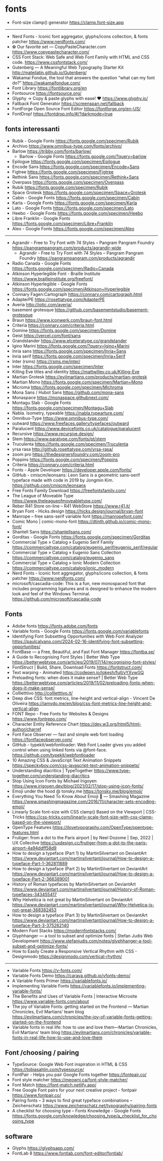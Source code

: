 # fonts


* Font-size clamp() generator <https://clamp.font-size.app>

---


* Nerd Fonts - Iconic font aggregator, glyphs/icons collection, & fonts patcher <https://www.nerdfonts.com/>
* ✿ Our favorite set — CopyPasteCharacter.com <https://www.copypastecharacter.com/>
* CSS Font Stack: Web Safe and Web Font Family with HTML and CSS code. <https://www.cssfontstack.com/>
* Gutenberg — A Meaningful Web Typography Starter Kit <http://matejlatin.github.io/Gutenberg/>
* Wakamai Fondue, the tool that answers the question “what can my font do?” <https://wakamaifondue.com/>
* Font Library <https://fontlibrary.org/en>
* Fontsource <https://fontsource.org/>
* Glyphy → Copy & paste glyphs with ease! ♥ <https://www.glyphy.io/>
* Fallback Font Generator <https://screenspan.net/fallback>
* FontForge Open Source Font Editor <https://fontforge.org/en-US/>
* FontDrop! <https://fontdrop.info/#/?darkmode=true>



## fonts interessanti

* Rubik - Google Fonts <https://fonts.google.com/specimen/Rubik>
* Archivo <https://www.omnibus-type.com/fonts/archivo/>
* Barlow <https://tribby.com/fonts/barlow/>
   * Barlow - Google Fonts <https://fonts.google.com/?query=barlow>
* Epilogue <https://fonts.google.com/specimen/Epilogue>
* Encode Sans  <https://fonts.google.com/specimen/Encode+Sans>
* Figtree <https://fonts.google.com/specimen/Figtree>
* Rethink Sans <https://fonts.google.com/specimen/Rethink+Sans>
* Overpass <https://fonts.google.com/specimen/Overpass>
* Rubik <https://fonts.google.com/specimen/Rubik>
* Space Grotesk <https://fonts.google.com/specimen/Space+Grotesk>
* Cabin - Google Fonts <https://fonts.google.com/specimen/Cabin>
* Karla - Google Fonts <https://fonts.google.com/specimen/Karla>
* Lato - Google Fonts <https://fonts.google.com/specimen/Lato>
* Heebo - Google Fonts <https://fonts.google.com/specimen/Heebo>
* Libre Franklin - Google Fonts <https://fonts.google.com/specimen/Libre+Franklin>
* Aleo - Google Fonts <https://fonts.google.com/specimen/Aleo>

***

* Agrandir - Free to Try Font with 74 Styles – Pangram Pangram Foundry <https://pangrampangram.com/products/agrandir-wide>
  * Agrandir - Free to Try Font with 74 Styles – Pangram Pangram Foundry <https://pangrampangram.com/products/agrandir>
* Radio Canada - Google Fonts <https://fonts.google.com/specimen/Radio+Canada>
* Atkinson Hyperlegible Font - Braille Institute <https://www.brailleinstitute.org/freefont/>
* Atkinson Hyperlegible - Google Fonts <https://fonts.google.com/specimen/Atkinson+Hyperlegible>
* Connary Fagen:Cartograph <https://connary.com/cartograph.html>
* AdapterPE <https://rosettatype.com/AdapterPE>
* Avería <http://iotic.com/averia/>
* basement grotesque <https://github.com/basementstudio/basement-grotesque>
* Braun <https://www.iconwerk.com/braun-font.html>
* Criteria <https://connary.com/criteria.html>
* Domine <https://fonts.google.com/specimen/Domine>
* Geist <https://vercel.com/font/sans>
* Grandstander <https://www.etceteratype.co/grandstander>
* Igino Marini <https://fonts.google.com/?query=Igino+Marini>
* Inria sans <https://fonts.google.com/specimen/Inria+Sans>
* Inria serif <https://fonts.google.com/specimen/Inria+Serif>
* Inter (rsms) <https://rsms.me/inter/>
* Inter <https://fonts.google.com/specimen/Inter>
* Killing Eve titles and identity <https://mattwilley.co.uk/Killing-Eve>
* Martian Grotesk <https://evilmartians.com/products/martian-grotesk>
* Martian Mono <https://fonts.google.com/specimen/Martian+Mono>
* Microma <https://fonts.google.com/specimen/Michroma>
* Mona Sans / Hubot Sans <https://github.com/mona-sans>
* Monaspace <https://monaspace.githubnext.com/>
* Montagu Slab - Google Fonts <https://fonts.google.com/specimen/Montagu+Slab>
* Nabla. Isometry, typeable <https://nabla.typearture.com/>
* Omnibus-Type <https://www.omnibus-type.com/>
* outward <https://www.freefaces.gallery/typefaces/outward>
* Paralucent <https://www.devicefonts.co.uk/catalogue/paralucent>
* Recursive <https://www.recursive.design/>
* Stem <https://www.paratype.com/fonts/pt/stem>
* Truculenta <https://fonts.google.com/specimen/Truculenta>
* yrsa rasa <http://github.rosettatype.com/yrsa-rasa/>
* zoom pro <https://thedesignersfoundry.com/zoom-pro>
* Poppins <https://fonts.google.com/specimen/Poppins>
* Criteria <https://connary.com/criteria.html>
* Fonts - Apple Developer <https://developer.apple.com/fonts/>
* GitHub - cmiscm/leonsans: Leon Sans is a geometric sans-serif typeface made with code in 2019 by Jongmin Kim. <https://github.com/cmiscm/leonsans>
* Free Fonts Family Download <https://freefontsfamily.com/>
* The League of Moveable Type <https://www.theleagueofmoveabletype.com/>
* Reber R41 Store on-line – R41 WebStore <https://www.r41.it/>
* Bryan Font - Hicks.design <https://hicks.design/journal/bryan-font>
* Manrope – free sans-serif variable font <https://manropefont.com/>
* Comic Mono | comic-mono-font <https://dtinth.github.io/comic-mono-font/>
* Shantell Sans <https://shantellsans.com/>
* Gorditas - Google Fonts <https://fonts.google.com/specimen/Gorditas>
* Commercial Type » Catalog » Eugenio Serif Family <https://commercialtype.com/catalog/eugenio_serif/eugenio_serif/regular>
* Commercial Type » Catalog » Eugenio Sans Collection <https://commercialtype.com/catalog/eugenio_sans>
* Commercial Type » Catalog » Ionic Modern Collection <https://commercialtype.com/catalog/ionic_modern>
* Nerd Fonts - Iconic font aggregator, glyphs/icons collection, & fonts patcher <https://www.nerdfonts.com/>
* microsoft/cascadia-code: This is a fun, new monospaced font that includes programming ligatures and is designed to enhance the modern look and feel of the Windows Terminal. <https://github.com/microsoft/cascadia-code>

## Fonts
* Adobe fonts <https://fonts.adobe.com/fonts>
* Variable fonts - Google Fonts <https://fonts.google.com/variablefonts>
* Identifying Font Subsetting Opportunities with Web Font Analyzer <https://paulcalvano.com/2024-02-16-identifying-font-subsetting-opportunities/>
* FontBase — a Free, Beautiful, and Fast Font Manager <https://fontba.se/>
* A Guide to Recognising Font Styles | Better Web Type <https://betterwebtype.com/articles/2019/07/14/recognising-font-styles/>
* FontStruct | Build, Share, Download Fonts <https://fontstruct.com/>
* Text warping - Animated <https://codepen.io/lokesh/full/vYXvwGQ>
* Preloading fonts: when does it make sense? | Better Web Type <https://betterwebtype.com/articles/2019/11/02/preloading-fonts-when-does-it-make-sense/>
* Collletttivo <http://collletttivo.it/>
* Deep dive CSS: font metrics, line-height and vertical-align - Vincent De Oliveira <https://iamvdo.me/en/blog/css-font-metrics-line-height-and-vertical-align>
* FONT Repo - Free Fonts for Websites & Designs <https://www.fontrepo.com/>
* Character Entity Reference Chart <https://dev.w3.org/html5/html-author/charref>
* Font Face Observer — fast and simple web font loading <https://fontfaceobserver.com/>
* GitHub - typekit/webfontloader: Web Font Loader gives you added control when using linked fonts via @font-face. <https://github.com/typekit/webfontloader>
* 10 Amazing CSS & JavaScript Text Animation Snippets <https://speckyboy.com/css-javascript-text-animation-snippets/>
* Understanding diacritics | TypeTogether <https://www.type-together.com/understanding-diacritics>
* Stop Using Icon Fonts by Michael Irigoyen <https://www.irigoyen.dev/blog/2021/02/17/stop-using-icon-fonts/>
* Emoji under the hood @ tonsky.me <https://tonsky.me/blog/emoji/>
* Everything You Need To Know About Emoji 🍭 — Smashing Magazine <https://www.smashingmagazine.com/2016/11/character-sets-encoding-emoji/>
* Linearly Scale font-size with CSS clamp() Based on the Viewport | CSS-Tricks <https://css-tricks.com/linearly-scale-font-size-with-css-clamp-based-on-the-viewport/>
* OpenType Features <https://ilovetypography.com/OpenType/opentype-features.html>
* Frutiger: from a dot to the Paris airport | by Neel Dozome | Sep, 2022 | UX Collective <https://uxdesign.cc/frutiger-from-a-dot-to-the-paris-airport-4a94ddff58d9>
* How to design a typeface (Part 1) by MartinSilvertant on DeviantArt <https://www.deviantart.com/martinsilvertant/journal/How-to-design-a-typeface-Part-1-362811889>
* How to design a typeface (Part 2) by MartinSilvertant on DeviantArt <https://www.deviantart.com/martinsilvertant/journal/How-to-design-a-typeface-Part-2-366389001>
* History of Roman typefaces by MartinSilvertant on DeviantArt <https://www.deviantart.com/martinsilvertant/journal/History-of-Roman-typefaces-343455417>
* Why Helvetica is not great by MartinSilvertant on DeviantArt <https://www.deviantart.com/martinsilvertant/journal/Why-Helvetica-is-not-great-368382453>
* How to design a typeface (Part 3) by MartinSilvertant on DeviantArt <https://www.deviantart.com/martinsilvertant/journal/How-to-design-a-typeface-Part-3-375262140>
* Modern Font Stacks <https://modernfontstacks.com/>
* Glyphhanger — a tool to subset and optimize fonts | Stefan Judis Web Development <https://www.stefanjudis.com/notes/glyphhanger-a-tool-subset-and-optimize-fonts/>
* How to Easily Create a Responsive Vertical Rhythm with CSS - Designmodo <https://designmodo.com/vertical-rhythm/>

---

* Variable Fonts <https://v-fonts.com/>
* Variable Fonts Demo <https://caraya.github.io/vfonts-demo/>
* A Variable Fonts Primer <https://variablefonts.io/>
* Implementing Variable Fonts <https://variablefonts.io/implementing-variable-fonts/>
* The Benefits and Uses of Variable Fonts | Interactive Microsite <https://www.variable-fonts.com/about>
* The joy of Variable Fonts: getting started on the Frontend — Martian Chronicles, Evil Martians’ team blog <https://evilmartians.com/chronicles/the-joy-of-variable-fonts-getting-started-on-the-frontend>
* Variable fonts in real life: how to use and love them—Martian Chronicles, Evil Martians’ team blog <https://evilmartians.com/chronicles/variable-fonts-in-real-life-how-to-use-and-love-them>



## Font /choosing / pairing
* TypeSource: Google Web Font inspiration in HTML & CSS <https://tobiasahlin.com/typesource/>
* FontPair - Helps you pair Google Fonts together <https://fontpair.co/>
* Font style matcher <https://meowni.ca/font-style-matcher/>
* Font Match <https://font-match.netlify.app/>
* Free Google Font pairs for your next creative project - fontpair <https://www.fontpair.co/>
* Pairing fonts – 3 ways to find great typeface combinations – Zeichenschatz <https://www.zeichenschatz.net/typography/pairing-fonts>
* A checklist for choosing type – Fonts Knowledge - Google Fonts <https://fonts.google.com/knowledge/choosing_type/a_checklist_for_choosing_type>


## software
* Glyphs <https://glyphsapp.com/>
* FontLab 8 <https://www.fontlab.com/font-editor/fontlab/>




